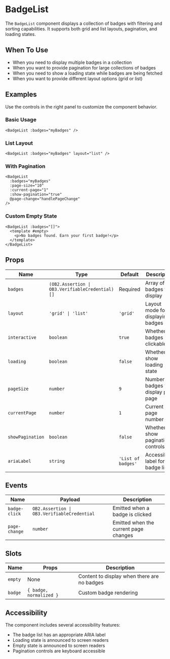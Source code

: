 # BadgeList

The `BadgeList` component displays a collection of badges with filtering and sorting capabilities. It supports both grid and list layouts, pagination, and loading states.

## When To Use

- When you need to display multiple badges in a collection
- When you want to provide pagination for large collections of badges
- When you need to show a loading state while badges are being fetched
- When you want to provide different layout options (grid or list)

## Examples

Use the controls in the right panel to customize the component behavior.

### Basic Usage

```vue
<BadgeList :badges="myBadges" />
```

### List Layout

```vue
<BadgeList :badges="myBadges" layout="list" />
```

### With Pagination

```vue
<BadgeList
  :badges="myBadges"
  :page-size="10"
  :current-page="1"
  :show-pagination="true"
  @page-change="handlePageChange"
/>
```

### Custom Empty State

```vue
<BadgeList :badges="[]">
  <template #empty>
    <p>No badges found. Earn your first badge!</p>
  </template>
</BadgeList>
```

## Props

| Name | Type | Default | Description |
|------|------|---------|-------------|
| `badges` | `(OB2.Assertion \| OB3.VerifiableCredential)[]` | Required | Array of badges to display |
| `layout` | `'grid' \| 'list'` | `'grid'` | Layout mode for displaying badges |
| `interactive` | `boolean` | `true` | Whether badges are clickable |
| `loading` | `boolean` | `false` | Whether to show loading state |
| `pageSize` | `number` | `9` | Number of badges to display per page |
| `currentPage` | `number` | `1` | Current page number |
| `showPagination` | `boolean` | `false` | Whether to show pagination controls |
| `ariaLabel` | `string` | `'List of badges'` | Accessibility label for the badge list |

## Events

| Name | Payload | Description |
|------|---------|-------------|
| `badge-click` | `OB2.Assertion \| OB3.VerifiableCredential` | Emitted when a badge is clicked |
| `page-change` | `number` | Emitted when the current page changes |

## Slots

| Name | Props | Description |
|------|-------|-------------|
| `empty` | None | Content to display when there are no badges |
| `badge` | `{ badge, normalized }` | Custom badge rendering |

## Accessibility

The component includes several accessibility features:

- The badge list has an appropriate ARIA label
- Loading state is announced to screen readers
- Empty state is announced to screen readers
- Pagination controls are keyboard accessible
